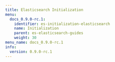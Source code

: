 ```yaml
---
title: Elasticsearch Initialization
menu:
  docs_0.9.0-rc.1:
    identifier: es-initialization-elasticsearch
    name: Initialization
    parent: es-elasticsearch-guides
    weight: 30
menu_name: docs_0.9.0-rc.1
info:
  version: 0.9.0-rc.1
---
```


